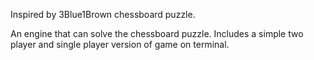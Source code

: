 Inspired by 3Blue1Brown chessboard puzzle. 

An engine that can solve the chessboard puzzle. Includes a simple two player
and single player version of game on terminal.